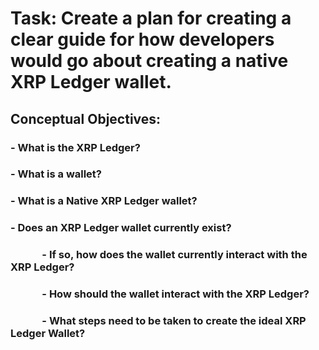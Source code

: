 #   Task: Create a plan for creating a clear guide for how developers would go about creating a native XRP Ledger wallet.

## Conceptual Objectives:

### - What is the XRP Ledger?
### - What is a wallet?
### - What is a Native XRP Ledger wallet?
### - Does an XRP Ledger wallet currently exist?
### &nbsp;&nbsp;&nbsp;&nbsp;&nbsp;&nbsp;&nbsp;&nbsp;&nbsp;&nbsp;&nbsp;&nbsp;&nbsp;- If so, how does the wallet currently interact with the XRP Ledger?
### &nbsp;&nbsp;&nbsp;&nbsp;&nbsp;&nbsp;&nbsp;&nbsp;&nbsp;&nbsp;&nbsp;&nbsp;&nbsp;- How should the wallet interact with the XRP Ledger?
### &nbsp;&nbsp;&nbsp;&nbsp;&nbsp;&nbsp;&nbsp;&nbsp;&nbsp;&nbsp;&nbsp;&nbsp;&nbsp;- What steps need to be taken to create the ideal XRP Ledger Wallet?




